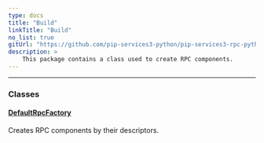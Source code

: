 ```yaml
---
type: docs
title: "Build"
linkTitle: "Build"
no_list: true
gitUrl: "https://github.com/pip-services3-python/pip-services3-rpc-python"
description: >
    This package contains a class used to create RPC components.
---
```

---

<div class="module-body"> 

### Classes

#### [DefaultRpcFactory](default_rpc_factory)
Creates RPC components by their descriptors.

</div>
